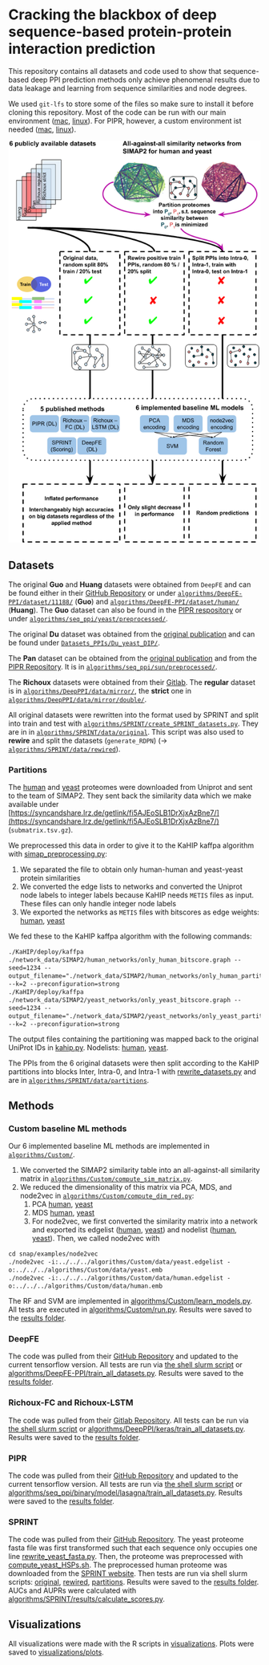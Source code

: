 # Cracking the blackbox of deep sequence-based protein-protein interaction prediction

This repository contains all datasets and code used to show that 
sequence-based deep PPI prediction methods only achieve phenomenal 
results due to data leakage and learning from sequence similarities
and node degrees. 

We used `git-lfs` to store some of the files so make sure to install it before cloning this repository.
Most of the code can be run with our main environment ([mac](mac_env.yml), [linux](linux_env.yml)).
For PIPR, however, a custom environment ist needed ([mac](mac_env_pipr.yml), [linux](linux_env_pipr.yml)). 

![alt text](Overview%20Figure%20Results.png)

## Datasets
The original **Guo** and **Huang** datasets were obtained from `DeepFE` 
and can be found either in their [GitHub Repository](https://github.com/xal2019/DeepFE-PPI/tree/master/dataset) 
or under [`algorithms/DeepFE-PPI/dataset/11188/`](algorithms/DeepFE-PPI/dataset/11188/) (**Guo**) and [`algorithms/DeepFE-PPI/dataset/human/`](algorithms/DeepFE-PPI/dataset/human/) (**Huang**). 
The **Guo** dataset can also be found in the [PIPR respository](https://github.com/muhaochen/seq_ppi/tree/master/yeast/preprocessed) 
or under [`algorithms/seq_ppi/yeast/preprocessed/`](algorithms/seq_ppi/yeast/preprocessed/). 

The original **Du** dataset was obtained from the [original publication](https://pubs.acs.org/doi/full/10.1021/acs.jcim.7b00028) 
and can be found under [`Datasets_PPIs/Du_yeast_DIP/`](Datasets_PPIs/Du_yeast_DIP/).

The **Pan** dataset can be obtained from the [original publication](http://www.csbio.sjtu.edu.cn/bioinf/LR_PPI/Data.htm) 
and from the [PIPR Repository](https://github.com/muhaochen/seq_ppi/tree/master/sun/preprocessed). 
It is in [`algorithms/seq_ppi/sun/preprocessed/`](algorithms/seq_ppi/sun/preprocessed/). 

The **Richoux** datasets were obtained from their [Gitlab](https://gitlab.univ-nantes.fr/richoux-f/DeepPPI/-/tree/master/data).
The **regular** dataset is in [`algorithms/DeepPPI/data/mirror/`](algorithms/DeepPPI/data/mirror/), the **strict** one in
[`algorithms/DeepPPI/data/mirror/double/`](algorithms/DeepPPI/data/mirror/double/). 

All original datasets were rewritten into the format used by SPRINT and split 
into train and test with [`algorithms/SPRINT/create_SPRINT_datasets.py`](algorithms/SPRINT/create_SPRINT_datasets.py).
They are in in [`algorithms/SPRINT/data/original`](algorithms/SPRINT/data/original).
This script was also used to **rewire** and split the datasets (`generate_RDPN`) (-> [`algorithms/SPRINT/data/rewired`](algorithms/SPRINT/data/rewired)).

### Partitions

The [human](Datasets_PPIs/SwissProt/human_swissprot.fasta) and [yeast](Datasets_PPIs/SwissProt/yeast_swissprot.fasta) proteomes were downloaded from Uniprot and sent to the 
team of SIMAP2. They sent back the similarity data which we make available under
[https://syncandshare.lrz.de/getlink/fi5AJEoSLB1DrXjxAzBne7/](https://syncandshare.lrz.de/getlink/fi5AJEoSLB1DrXjxAzBne7/) (`submatrix.tsv.gz`). 

We preprocessed this data in order to give it to the KaHIP kaffpa algorithm with [simap_preprocessing.py](simap_preprocessing.py):

1. We separated the file to obtain only human-human and yeast-yeast protein similarities
2. We converted the edge lists to networks and converted the Uniprot node labels to integer labels because KaHIP needs `METIS` files as input. These files can only handle integer node labels
3. We exported the networks as `METIS` files with bitscores as edge weights: [human](network_data/SIMAP2/human_networks/only_human_bitscore.graph), [yeast](network_data/SIMAP2/yeast_networks/only_yeast_bitscore.graph)

We fed these to the KaHIP kaffpa algorithm with the following commands: 
```
./KaHIP/deploy/kaffpa ./network_data/SIMAP2/human_networks/only_human_bitscore.graph --seed=1234 --output_filename="./network_data/SIMAP2/human_networks/only_human_partition_bitscore.txt" --k=2 --preconfiguration=strong
./KaHIP/deploy/kaffpa ./network_data/SIMAP2/yeast_networks/only_yeast_bitscore.graph --seed=1234 --output_filename="./network_data/SIMAP2/yeast_networks/only_yeast_partition_bitscore.txt" --k=2 --preconfiguration=strong
```

The output files containing the partitioning was mapped back to the original UniProt IDs in [kahip.py](kahip.py). Nodelists: [human](network_data/SIMAP2/human_networks/only_human_partition_nodelist.txt), [yeast](network_data/SIMAP2/yeast_networks/only_yeast_partition_nodelist.txt).

The PPIs from the 6 original datasets were then split according to the KaHIP partitions into blocks
Inter, Intra-0, and Intra-1 with [rewrite_datasets.py](rewrite_datasets.py) and are in [`algorithms/SPRINT/data/partitions`](algorithms/SPRINT/data/partitions).

## Methods

### Custom baseline ML methods
Our 6 implemented baseline ML methods are implemented in [`algorithms/Custom/`](algorithms/Custom). 

1. We converted the SIMAP2 similarity table into an all-against-all similarity matrix in [`algorithms/Custom/compute_sim_matrix.py`](algorithms/Custom/compute_sim_matrix.py).
2. We reduced the dimensionality of this matrix via PCA, MDS, and node2vec in [`algorithms/Custom/compute_dim_red.py`](algorithms/Custom/compute_dim_red.py):
   1. PCA [human](algorithms/Custom/data/human_pca.npy), [yeast](algorithms/Custom/data/yeast_pca.npy)
   2. MDS [human](algorithms/Custom/data/human_mds.npy), [yeast](algorithms/Custom/data/yeast_mds.npy)
   3. For node2vec, we first converted the similarity matrix into a network and exported its edgelist ([human](algorithms/Custom/data/human.edgelist), [yeast](algorithms/Custom/data/yeast.edgelist)) and nodelist ([human](algorithms/Custom/data/human.nodelist), [yeast](algorithms/Custom/data/yeast.nodelist)). Then, we called node2vec with


```
cd snap/examples/node2vec
./node2vec -i:../../../algorithms/Custom/data/yeast.edgelist -o:../../../algorithms/Custom/data/yeast.emb
./node2vec -i:../../../algorithms/Custom/data/human.edgelist -o:../../../algorithms/Custom/data/human.emb
```
The RF and SVM are implemented in [algorithms/Custom/learn_models.py](algorithms/Custom/learn_models.py). 
All tests are executed in [algorithms/Custom/run.py](algorithms/Custom/run.py).
Results were saved to the [results folder](algorithms/Custom/results).
### DeepFE
The code was pulled from their [GitHub Repository](https://github.com/xal2019/DeepFE-PPI/) and updated to the current tensorflow version.
All tests are run via [the shell slurm script](algorithms/DeepFE-PPI/run_DeepFE.sh) or [algorithms/DeepFE-PPI/train_all_datasets.py](algorithms/DeepFE-PPI/train_all_datasets.py).
Results were saved to the [results folder](algorithms/DeepFE-PPI/result).

### Richoux-FC and Richoux-LSTM
The code was pulled from their [Gitlab Repository](https://gitlab.univ-nantes.fr/richoux-f/DeepPPI). 
All tests can be run via [the shell slurm script](algorithms/DeepPPI/keras/run_DeepPPI.sh) or [algorithms/DeepPPI/keras/train_all_datasets.py](algorithms/DeepPPI/keras/train_all_datasets.py).
Results were saved to the [results folder](algorithms/DeepPPI/keras/results_custom).

### PIPR
The code was pulled from their [GitHub Repository](https://github.com/muhaochen/seq_ppi) and updated to the current tensorflow version.
All tests are run via [the shell slurm script](algorithms/seq_ppi/binary/model/lasagna/run_PIPR.sh) or [algorithms/seq_ppi/binary/model/lasagna/train_all_datasets.py](algorithms/seq_ppi/binary/model/lasagna/train_all_datasets.py).
Results were saved to the [results folder](algorithms/seq_ppi/binary/model/lasagna/results).

### SPRINT
The code was pulled from their [GitHub Repository](https://github.com/lucian-ilie/SPRINT). 
The yeast proteome fasta file was first transformed such that each sequence only occupies one line [rewrite_yeast_fasta.py](algorithms/SPRINT/rewrite_yeast_fasta.py).
Then, the proteome was preprocessed with [compute_yeast_HSPs.sh](algorithms/SPRINT/compute_yeast_HSPs.sh).
The preprocessed human proteome was downloaded from the [SPRINT website](https://www.csd.uwo.ca/~ilie/SPRINT/). 
Then tests are run via shell slurm scripts: [original](algorithms/SPRINT/run_SPRINT_original.sh), [rewired](algorithms/SPRINT/run_SPRINT_rewired.sh), [partitions](algorithms/SPRINT/run_SPRINT_custom.sh).
Results were saved to the [results folder](algorithms/SPRINT/results).
AUCs and AUPRs were calculated with [algorithms/SPRINT/results/calculate_scores.py](algorithms/SPRINT/results/calculate_scores.py).

## Visualizations
All visualizations were made with the R scripts in [visualizations](visualizations).
Plots were saved to [visualizations/plots](visualizations/plots).





